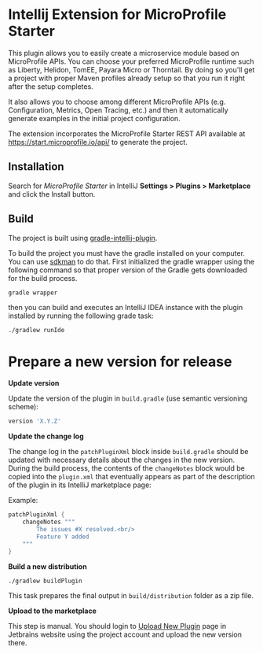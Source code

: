 # Intellij Extension for MicroProfile Starter
This plugin allows you to easily create a microservice module based on MicroProfile 
APIs. You can choose your preferred MicroProfile runtime such as Liberty, Helidon, TomEE, Payara Micro or Thorntail.
By doing so you'll get a project with proper Maven profiles already setup so that you run it right after the
setup completes. 

It also allows you to choose among different MicroProfile APIs (e.g. Configuration, Metrics,
Open Tracing, etc.) and then it automatically generate examples in the initial project configuration.   

The extension incorporates the MicroProfile Starter REST API available at https://start.microprofile.io/api/ to 
generate the project.
 
## Installation
Search for _MicroProfile Starter_ in IntelliJ **Settings > Plugins > Marketplace** and click the Install button.


## Build
The project is built using [gradle-intellij-plugin](https://github.com/JetBrains/gradle-intellij-plugin/).

To build the project you must have the gradle installed on your computer. You can use [sdkman](https://sdkman.io) 
to do that. 
First initialized the gradle wrapper using the following command so that proper version of the Gradle gets downloaded 
for the build process.
```groovy
gradle wrapper
```
then you can build and executes an IntelliJ IDEA instance with the plugin installed by running the following grade
task:
```
./gradlew runIde
```

# Prepare a new version for release

**Update version**

Update the version of the plugin in `build.gradle` (use semantic versioning scheme):
```groovy
version 'X.Y.Z'
```

**Update the change log**

The change log in the `patchPluginXml` block inside `build.gradle` should be updated with necessary details about the changes in the new version. During the build process, the contents of the `changeNotes` block would be copied into the 
`plugin.xml` that eventually appears as part of the description of the plugin in its IntelliJ marketplace page:

Example:

```groovy
patchPluginXml {
    changeNotes """
        The issues #X resolved.<br/>
        Feature Y added
    """
}
```

**Build a new distribution**

`./gradlew buildPlugin`

This task prepares the final output in `build/distribution` folder as a zip file.

**Upload to the marketplace**

This step is manual. You should login to [Upload New Plugin](https://plugins.jetbrains.com/plugin/add/) page in
Jetbrains website using the project account and upload the new version there.